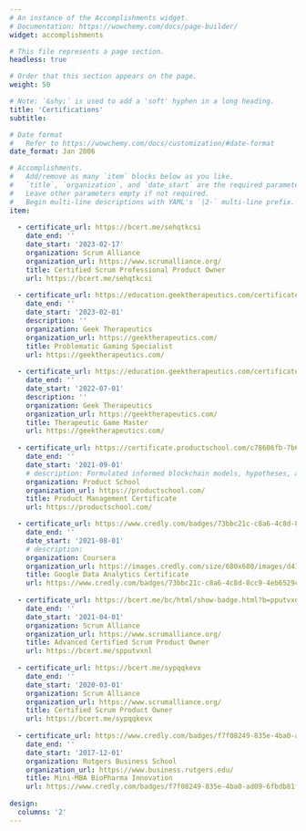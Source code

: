 ```yaml
---
# An instance of the Accomplishments widget.
# Documentation: https://wowchemy.com/docs/page-builder/
widget: accomplishments

# This file represents a page section.
headless: true

# Order that this section appears on the page.
weight: 50

# Note: `&shy;` is used to add a 'soft' hyphen in a long heading.
title: 'Certifications'
subtitle:

# Date format
#   Refer to https://wowchemy.com/docs/customization/#date-format
date_format: Jan 2006

# Accomplishments.
#   Add/remove as many `item` blocks below as you like.
#   `title`, `organization`, and `date_start` are the required parameters.
#   Leave other parameters empty if not required.
#   Begin multi-line descriptions with YAML's `|2-` multi-line prefix.
item:
    
  - certificate_url: https://bcert.me/sehqtkcsi
    date_end: ''
    date_start: '2023-02-17'
    organization: Scrum Alliance
    organization_url: https://www.scrumalliance.org/
    title: Certified Scrum Professional Product Owner
    url: https://bcert.me/sehqtkcsi
    
  - certificate_url: https://education.geektherapeutics.com/certificates/ra2n3gfuon
    date_end: ''
    date_start: '2023-02-01'
    description: ''
    organization: Geek Therapeutics
    organization_url: https://geektherapeutics.com/
    title: Problematic Gaming Specialist
    url: https://geektherapeutics.com/
    
  - certificate_url: https://education.geektherapeutics.com/certificates/o1pek0m9ua
    date_end: ''
    date_start: '2022-07-01'
    description: ''
    organization: Geek Therapeutics
    organization_url: https://geektherapeutics.com/
    title: Therapeutic Game Master
    url: https://geektherapeutics.com/
    
  - certificate_url: https://certificate.productschool.com/c78606fb-7b67-4baf-896b-e8062c8cf89f#gs.88xes0
    date_end: ''
    date_start: '2021-09-01'
    # description: Formulated informed blockchain models, hypotheses, and use cases.
    organization: Product School
    organization_url: https://productschool.com/
    title: Product Management Certificate
    url: https://productschool.com/

  - certificate_url: https://www.credly.com/badges/73bbc21c-c8a6-4c8d-8cc9-4eb6529c5e3e
    date_end: ''
    date_start: '2021-08-01'
    # description:
    organization: Coursera
    organization_url: https://images.credly.com/size/680x680/images/d41de2b7-cbc2-47ec-bcf1-ebecbe83872f/GCC_badge_DA_1000x1000.png
    title: Google Data Analytics Certificate
    url: https://www.credly.com/badges/73bbc21c-c8a6-4c8d-8cc9-4eb6529c5e3e
    
  - certificate_url: https://bcert.me/bc/html/show-badge.html?b=pputvxnl
    date_end: ''
    date_start: '2021-04-01'
    organization: Scrum Alliance
    organization_url: https://www.scrumalliance.org/
    title: Advanced Certified Scrum Product Owner
    url: https://bcert.me/spputvxnl
    
  - certificate_url: https://bcert.me/sypqqkevx
    date_end: ''
    date_start: '2020-03-01'
    organization: Scrum Alliance
    organization_url: https://www.scrumalliance.org/
    title: Certified Scrum Product Owner
    url: https://bcert.me/sypqqkevx
    
  - certificate_url: https://www.credly.com/badges/f7f08249-835e-4ba0-ad09-6fbdb81f78f3/public_url
    date_end: ''
    date_start: '2017-12-01'
    organization: Rutgers Business School
    organization_url: https://www.business.rutgers.edu/
    title: Mini-MBA BioPharma Innovation
    url: https://www.credly.com/badges/f7f08249-835e-4ba0-ad09-6fbdb81f78f3/public_url
    
design:
  columns: '2'
---
```

